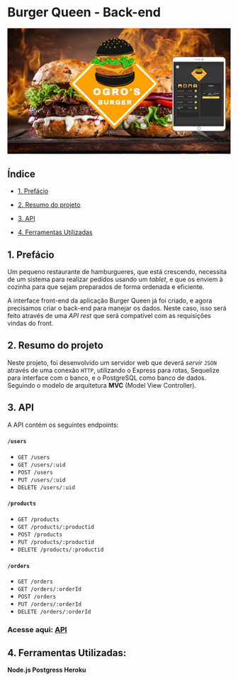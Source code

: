 # Burger Queen - Back-end
![alt text](img/b.jpeg)
## Índice

* [1. Prefácio](#1-prefácio)
* [2. Resumo do projeto](#2-resumo-do-projeto)

* [3. API](#3api)
* [4. Ferramentas Utilizadas](#4-ferramentas-utilizadas)

## 1. Prefácio

Um pequeno restaurante de hamburgueres, que está crescendo, necessita de um
sistema para realizar pedidos usando um _tablet_, e que os enviem à
cozinha para que sejam preparados de forma ordenada e eficiente.

A interface front-end da aplicação Burger Queen já foi criado, e agora precisamos
criar o back-end para manejar os dados. Neste caso, isso será feito através
de uma _API rest_ que será compatível com as requisições vindas do front.

## 2. Resumo do projeto

Neste projeto, foi desenvolvido um servidor web que deverá _servir_ `JSON`
através de uma conexão `HTTP`, utilizando 
o Express para rotas, Sequelize para interface com o banco, e o PostgreSQL como banco de dados.
Seguindo o modelo de arquitetura
**MVC** (Model View Controller).

## 3. API

A API contém os seguintes endpoints:

#### `/users`

* `GET /users`
* `GET /users/:uid`
* `POST /users`
* `PUT /users/:uid`
* `DELETE /users/:uid`

#### `/products`

* `GET /products`
* `GET /products/:productid`
* `POST /products`
* `PUT /products/:productid`
* `DELETE /products/:productid`

#### `/orders`

* `GET /orders`
* `GET /orders/:orderId`
* `POST /orders`
* `PUT /orders/:orderId`
* `DELETE /orders/:orderId`

### <b> Acesse aqui: [API](https://ogros-api.herokuapp.com/)

## 4. Ferramentas Utilizadas: 
Node.js
Postgress
Heroku




